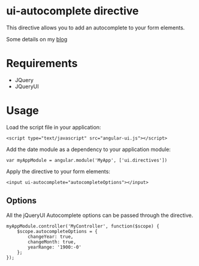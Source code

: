 # ui-autocomplete directive

This directive allows you to add an autocomplete to your form elements.

Some details on my [blog](http://sharepointkunskap.wordpress.com/2013/01/04/angular-jquery-ui-autocomplete/)

# Requirements

- JQuery
- JQueryUI

# Usage

Load the script file in your application:

    <script type="text/javascript" src="angular-ui.js"></script>

Add the date module as a dependency to your application module:

    var myAppModule = angular.module('MyApp', ['ui.directives'])

Apply the directive to your form elements:

    <input ui-autocomplete="autocompleteOptions"></input>

## Options

All the jQueryUI Autocomplete options can be passed through the directive.

	myAppModule.controller('MyController', function($scope) {
		$scope.autocompleteOptions = {
			changeYear: true,
			changeMonth: true,
			yearRange: '1900:-0'
		};
	});
